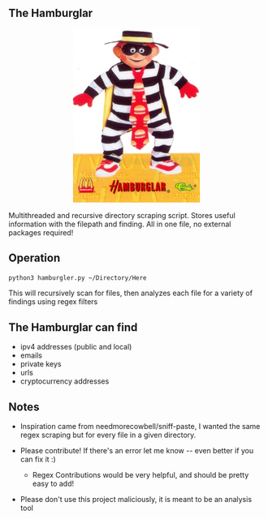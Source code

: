 ## The Hamburglar

<p align="center">
    <img src="res/hamburglar.jpg" width="250"></img>
</p>

Multithreaded and recursive directory scraping script. Stores useful information with the filepath and finding. All in one file, no external packages required! 

## Operation

`python3 hamburgler.py ~/Directory/Here`

This will recursively scan for files, then analyzes each file for a variety of findings using regex filters

## The Hamburglar can find

- ipv4 addresses (public and local)
- emails
- private keys
- urls
- cryptocurrency addresses


## Notes

- Inspiration came from needmorecowbell/sniff-paste, I wanted the same regex scraping but for every file in a given directory. 

- Please contribute! If there's an error let me know -- even better if you can fix it :)
	- Regex Contributions would be very helpful, and should be pretty easy to add!
- Please don't use this project maliciously, it is meant to be an analysis tool
